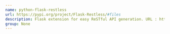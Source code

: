 ```yaml
---
name: python-flask-restless
url: https://pypi.org/project/Flask-Restless/#files
description: Flask extension for easy ReSTful API generation. URL : https://pypi.org/project/Flask-Restless/#files Groups : None
group: None
---
```

